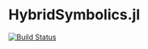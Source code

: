 # HybridSymbolics.jl

[![Build Status](https://github.com/EarthyScience/HybridSymbolics.jl/actions/workflows/CI.yml/badge.svg?branch=main)](https://github.com/EarthyScience/HybridSymbolics.jl/actions/workflows/CI.yml?query=branch%3Amain)